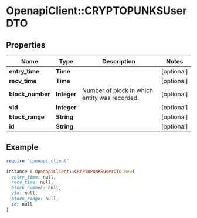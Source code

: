 # OpenapiClient::CRYPTOPUNKSUserDTO

## Properties

| Name | Type | Description | Notes |
| ---- | ---- | ----------- | ----- |
| **entry_time** | **Time** |  | [optional] |
| **recv_time** | **Time** |  | [optional] |
| **block_number** | **Integer** | Number of block in which entity was recorded. | [optional] |
| **vid** | **Integer** |  | [optional] |
| **block_range** | **String** |  | [optional] |
| **id** | **String** |  | [optional] |

## Example

```ruby
require 'openapi_client'

instance = OpenapiClient::CRYPTOPUNKSUserDTO.new(
  entry_time: null,
  recv_time: null,
  block_number: null,
  vid: null,
  block_range: null,
  id: null
)
```

